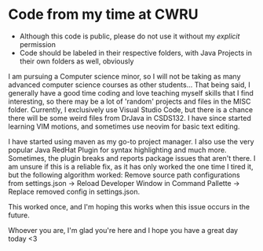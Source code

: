 # Code from my time at CWRU

- Although this code is public, please do not use it without my _explicit_ permission
- Code should be labeled in their respective folders, with Java Projects in their own folders as well, obviously

I am pursuing a Computer science minor, so I will not be taking as many advanced computer science courses as other students...
That being said, I generally have a good time coding and love teaching myself skills that I find interesting, so there may be a lot of 'random' projects and files in the MISC folder. Currently, I exclusively use Visual Studio Code, but there is a chance there will be some weird files from DrJava in CSDS132. I have since started learning VIM motions, and sometimes use neovim for basic text editing. 

I have started using maven as my go-to project manager. I also use the very popular Java RedHat Plugin for syntax highlighting and much more. Sometimes, the plugin breaks and reports package issues that aren't there. I am unsure if this is a reliable fix, as it has only worked the one time I tired it, but the following algorithm worked:
Remove source path configurations from settings.json $\to$ Reload Developer Window in Command Pallette $\to$ Replace removed config in settings.json.

This worked once, and I'm hoping this works when this issue occurs in the future.

Whoever you are, I'm glad you're here and I hope you have a great day today <3
